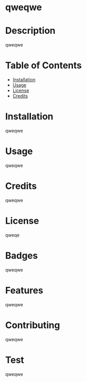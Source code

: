 # qweqwe

# Description
qweqwe

# Table of Contents
* [Installation](#installation)
* [Usage](#usage)
* [License](#license)
* [Credits](#credits)

# Installation
qweqwe

# Usage
qweqwe

# Credits
qweqwe

# License
qweqe

# Badges
qweqwe

# Features
qweqwe

# Contributing
qweqwe

# Test
qweqwe
